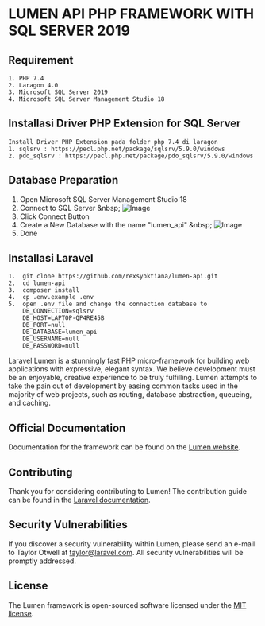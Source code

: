 # LUMEN API PHP FRAMEWORK WITH SQL SERVER 2019

## Requirement
    1. PHP 7.4
    2. Laragon 4.0
    3. Microsoft SQL Server 2019
    4. Microsoft SQL Server Management Studio 18
## Installasi Driver PHP Extension for SQL Server
    Install Driver PHP Extension pada folder php 7.4 di laragon
    1. sqlsrv : https://pecl.php.net/package/sqlsrv/5.9.0/windows
    2. pdo_sqlsrv : https://pecl.php.net/package/pdo_sqlsrv/5.9.0/windows

## Database Preparation
1.  Open Microsoft SQL Server Management Studio 18
2.  Connect to SQL Server \&nbsp;
![Image](https://drive.google.com/uc?export=view&id=1vCqy3qBQoVmD7x1jm1jQxsrRFjCh2Ibu)
3.  Click Connect Button
4.  Create a New Database with the name "lumen_api" \&nbsp;
![Image](https://drive.google.com/uc?export=view&id=1RyifEM3K2HafIWJAb7GQJ8QXVUB3HGMJ)
5.  Done

## Installasi Laravel
    1.  git clone https://github.com/rexsyoktiana/lumen-api.git
    2.  cd lumen-api
    3.  composer install
    4.  cp .env.example .env
    5.  open .env file and change the connection database to
        DB_CONNECTION=sqlsrv
        DB_HOST=LAPTOP-QP4RE45B
        DB_PORT=null
        DB_DATABASE=lumen_api
        DB_USERNAME=null
        DB_PASSWORD=null


Laravel Lumen is a stunningly fast PHP micro-framework for building web applications with expressive, elegant syntax. We believe development must be an enjoyable, creative experience to be truly fulfilling. Lumen attempts to take the pain out of development by easing common tasks used in the majority of web projects, such as routing, database abstraction, queueing, and caching.

## Official Documentation

Documentation for the framework can be found on the [Lumen website](https://lumen.laravel.com/docs).

## Contributing

Thank you for considering contributing to Lumen! The contribution guide can be found in the [Laravel documentation](https://laravel.com/docs/contributions).

## Security Vulnerabilities

If you discover a security vulnerability within Lumen, please send an e-mail to Taylor Otwell at taylor@laravel.com. All security vulnerabilities will be promptly addressed.

## License

The Lumen framework is open-sourced software licensed under the [MIT license](https://opensource.org/licenses/MIT).

